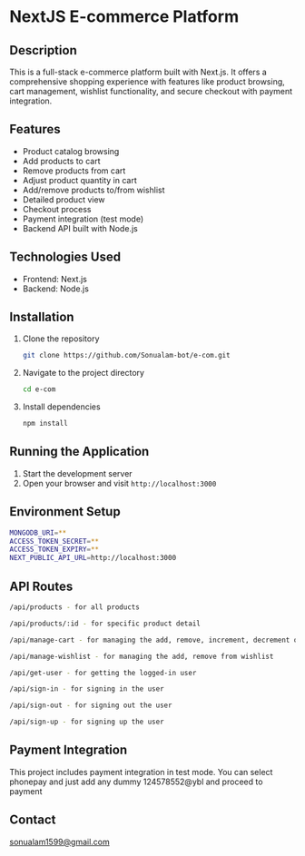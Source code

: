 # NextJS E-commerce Platform

## Description

This is a full-stack e-commerce platform built with Next.js. It offers a comprehensive shopping experience with features like product browsing, cart management, wishlist functionality, and secure checkout with payment integration.

## Features

- Product catalog browsing
- Add products to cart
- Remove products from cart
- Adjust product quantity in cart
- Add/remove products to/from wishlist
- Detailed product view
- Checkout process
- Payment integration (test mode)
- Backend API built with Node.js

## Technologies Used

- Frontend: Next.js
- Backend: Node.js

## Installation

1. Clone the repository

   ```bash
   git clone https://github.com/Sonualam-bot/e-com.git
   ```

2. Navigate to the project directory

   ```bash
   cd e-com
   ```

3. Install dependencies
   ```bash
   npm install
   ```

## Running the Application

1. Start the development server
2. Open your browser and visit `http://localhost:3000`

## Environment Setup

```bash
MONGODB_URI=**
ACCESS_TOKEN_SECRET=**
ACCESS_TOKEN_EXPIRY=**
NEXT_PUBLIC_API_URL=http://localhost:3000

```

## API Routes

```bash
/api/products - for all products
```

```bash
/api/products/:id - for specific product detail
```

```bash
/api/manage-cart - for managing the add, remove, increment, decrement quantity from cart
```

```bash
/api/manage-wishlist - for managing the add, remove from wishlist
```

```bash
/api/get-user - for getting the logged-in user
```

```bash
/api/sign-in - for signing in the user
```

```bash
/api/sign-out - for signing out the user
```

```bash
/api/sign-up - for signing up the user
```

## Payment Integration

This project includes payment integration in test mode. You can select phonepay and just add any dummy 124578552@ybl and proceed to payment

## Contact

sonualam1599@gmail.com
